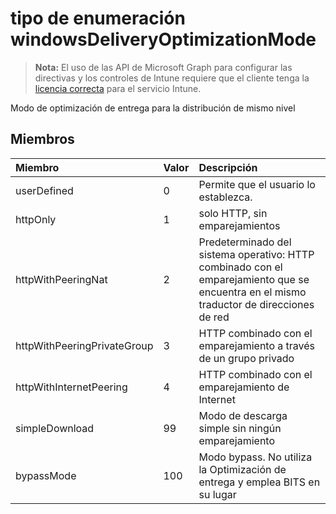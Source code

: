 # <a name="windowsdeliveryoptimizationmode-enum-type"></a>tipo de enumeración windowsDeliveryOptimizationMode

> **Nota:** El uso de las API de Microsoft Graph para configurar las directivas y los controles de Intune requiere que el cliente tenga la [licencia correcta](https://go.microsoft.com/fwlink/?linkid=839381) para el servicio Intune.

Modo de optimización de entrega para la distribución de mismo nivel
## <a name="members"></a>Miembros
|Miembro|Valor|Descripción|
|:---|:---|:---|
|userDefined|0|Permite que el usuario lo establezca.|
|httpOnly|1|solo HTTP, sin emparejamientos|
|httpWithPeeringNat|2|Predeterminado del sistema operativo: HTTP combinado con el emparejamiento que se encuentra en el mismo traductor de direcciones de red|
|httpWithPeeringPrivateGroup|3|HTTP combinado con el emparejamiento a través de un grupo privado|
|httpWithInternetPeering|4|HTTP combinado con el emparejamiento de Internet|
|simpleDownload|99|Modo de descarga simple sin ningún emparejamiento|
|bypassMode|100|Modo bypass. No utiliza la Optimización de entrega y emplea BITS en su lugar|








